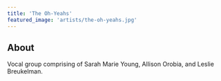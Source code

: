 ```yaml
---
title: 'The Oh-Yeahs'
featured_image: 'artists/the-oh-yeahs.jpg'
---
```


## About

Vocal group comprising of Sarah Marie Young, Allison Orobia, and Leslie Breukelman.
